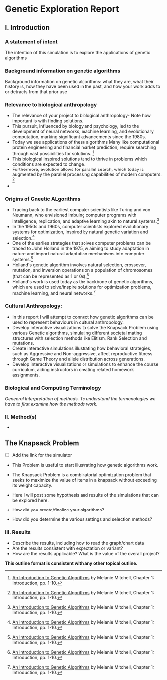 # Genetic Exploration Report

## I. Introduction

### A statement of intent 

The intention of this simulation is to explore the applications of genetic algorithms


### Background information on genetic algorithms

Background information on genetic algorithms: what they are, what their history is, how they have been used in the past, and how your work adds to or detracts from that prior use

### Relevance to biological anthropology

- The relevance of your project to biological anthropology- Note how important is with finding solutions.
- This pursuit, influenced by biology and psychology, led to the development of neural networks, machine learning, and evolutionary computation, marking significant advancements since the 1980s.
- Today we see applications of these algorithms Many like computational protein engineering and financial market prediction, require searching through vast possibilities for solutions. [^gen_ch1]
- This biological inspired solutions tend to thrive in problems which conditions are expected to change.
- Furthermore, evolution allows for parallel search, which today is augmented by the parallel processing capabilities of modern computers. [^gen_ch1]
- 


### Origins of Gneetic ALgorithms


- Tracing back to the earliest computer scientists like Turing and von Neumann, who envisioned imbuing computer programs with intelligence, replication, and adaptive learning akin to natural systems.[^gen_ch1]
- In the 1950s and 1960s, computer scientists explored evolutionary systems for optimization, inspired by natural genetic variation and selection.[^gen_ch1]
- One of the earlies strategies that solves computer problems can be traced to John Holland in the 1975, w  aiming to study adaptation in nature and import natural adaptation mechanisms into computer systems.[^gen_ch1]
- Holland's genetic algorithm involves natural selection, crossover, mutation, and inversion operations on a population of chromosomes (that can be represented as 1 or 0s).[^gen_ch1]
- Holland's work is used today as the backbone of genetic algorithms, which are used to solve/inspire solutions for optimization problems, machine learning, and neural networks.[^gen_ch1]

[^gen_ch1]: [An Introduction to Genetic Algorithms](https://mitpress.mit.edu/books/introduction-genetic-algorithms) by Melanie Mitchell, Chapter 1: Introduction, pp. 1-10.

### Cultural Anthropology:

- In this report I will attempt to connect how genetic algorithms can be used to represent behaviours in cultural anthropology.
- Develop interactive visualizations to solve the Knapsack Problem using various Genetic algorithms, simulating different societal mating structures with selection methods like Elitism, Rank Selection and mutations.
- Create interactive simulations illustrating how behavioral strategies, such as Aggressive and Non-aggressive, affect reproductive fitness through Game Theory and allele distribution across generations.
- Develop interactive visualizations or simulations to enhance the course curriculum, aiding instructors in creating related homework assignments.


### Biological and Computing Terminology
*Geneeral Interpretation of methods. To understand the termonologies we have to first examine how the methods work.*

### II. Method(s)

- 


## The Knapsack Problem

- [ ] Add the link for the simulator

- This Problem is useful to start illustrating how genetic algorithms work.
- The Knapsack Problem is a combinatorial optimization problem that seeks to maximize the value of items in a knapsack without exceeding its weight capacity.
- Here I will post some hypothesis and results of the simulations that can be explored here.




- How did you create/finalize your algorithms?
- How did you determine the various settings and selection methods?

### III. Results

- Describe the results, including how to read the graph/chart data
- Are the results consistent with expectation or variant?
- How are the results applicable? What is the value of the overall project?


**This outline format is consistent with any other topical outline.**








